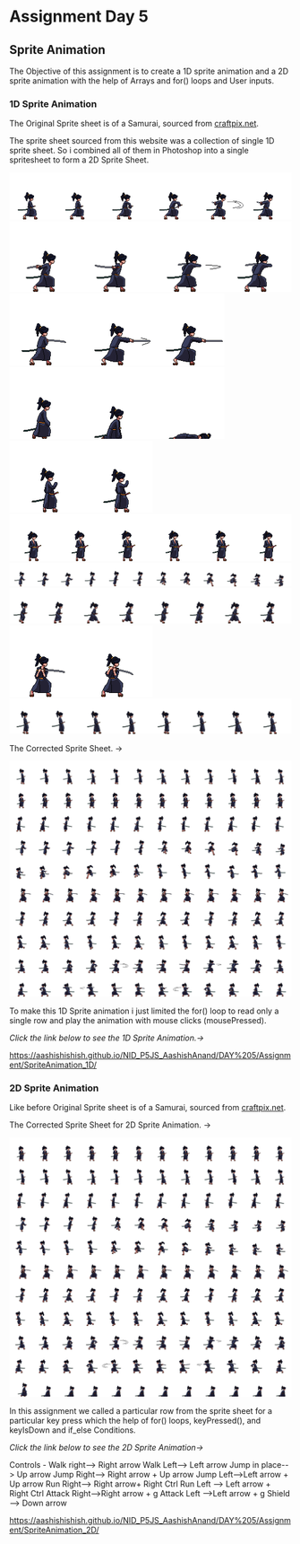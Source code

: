 # Assignment Day 5

## Sprite Animation

The Objective of this assignment is to create a 1D sprite animation and a 2D sprite animation with the help of Arrays and for() loops and User inputs.

### 1D Sprite Animation

The Original Sprite sheet is of a Samurai, sourced from [craftpix.net](https://craftpix.net/freebies/free-shinobi-sprites-pixel-art/).

The sprite sheet sourced from this website was a collection of single 1D sprite sheet. So i combined all of them in Photoshop into a single spritesheet to form a 2D Sprite Sheet.

![alt text](Attack_1.png) 
![alt text](Attack_2.png) 
![alt text](Attack_3.png) 
![alt text](Dead.png)
![alt text](Hurt.png)
![alt text](Idle.png)
![alt text](Jump.png) 
![alt text](Run.png) 
![alt text](Shield.png)
![alt text](Walk.png)


The Corrected Sprite Sheet. ->

![alt text](SpriteAnimation_1D/images/Samurai_SpriteSheet_2.png)


To make this 1D Sprite animation i just limited the for() loop to read only a single row and play the animation with mouse clicks (mousePressed).

*Click the link below to see the 1D Sprite Animation.->*

https://aashishishish.github.io/NID_P5JS_AashishAnand/DAY%205/Assignment/SpriteAnimation_1D/


### 2D Sprite Animation

Like before Original Sprite sheet is of a Samurai, sourced from [craftpix.net](https://craftpix.net/freebies/free-shinobi-sprites-pixel-art/).

The Corrected Sprite Sheet for 2D Sprite Animation. ->

![alt text](SpriteAnimation_2D/images/Samurai_SpriteSheet_4.png)

In this assignment we called a particular row from the sprite sheet for a particular key press which the help of for() loops, keyPressed(), and keyIsDown and if_else Conditions.

*Click the link below to see the 2D Sprite Animation->*

Controls -
Walk right--> Right arrow
Walk Left--> Left arrow
Jump in place--> Up arrow
Jump Right--> Right arrow + Up arrow
Jump Left-->Left arrow + Up arrow
Run Right--> Right arrow+ Right Ctrl
Run Left --> Left arrow + Right Ctrl
Attack Right-->Right arrow + g
Attack Left -->Left arrow + g
Shield --> Down arrow

https://aashishishish.github.io/NID_P5JS_AashishAnand/DAY%205/Assignment/SpriteAnimation_2D/



